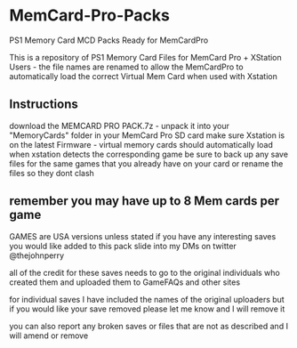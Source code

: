 # MemCard-Pro-Packs
PS1 Memory Card MCD Packs Ready for MemCardPro

This is a repository of PS1 Memory Card Files for MemCard Pro + XStation Users - the file names are renamed to allow the MemCardPro to automatically load the correct Virtual Mem Card when used with Xstation

Instructions 
---------------------------------------------
download the MEMCARD PRO PACK.7z - unpack it into your "MemoryCards" folder in your MemCard Pro SD card 
make sure Xstation is on the latest Firmware - virtual memory cards should automatically load when xstation detects the corresponding game
be sure to back up any save files for the same games that you already have on your card or rename the files so they dont clash 

remember you may have up to 8 Mem cards per game 
----------------------------------------------

GAMES are USA versions unless stated if you have any interesting saves you would like added to this pack
slide into my DMs on twitter @thejohnperry

all of the credit for these saves needs to go to the original individuals who created them and uploaded them to GameFAQs and other sites  

for individual saves I have included the names of the original uploaders but if you would like your save removed please let me know and I will remove it 

you can also report any broken saves or files that are not as described and I will amend or remove 

